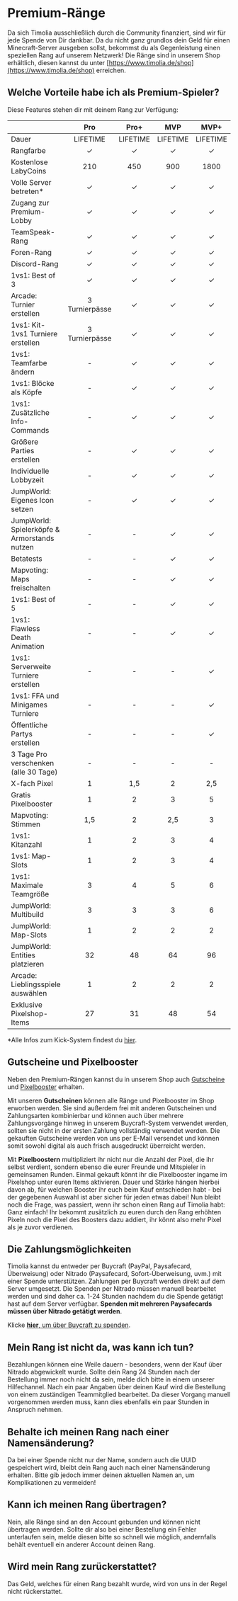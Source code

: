 # Premium-Ränge
Da sich Timolia ausschließlich durch die Community finanziert, sind wir für jede Spende von Dir dankbar. Da du nicht ganz grundlos dein
Geld für einen Minecraft-Server ausgeben sollst, bekommst du als Gegenleistung einen speziellen Rang auf unserem Netzwerk!
Die Ränge sind in unserem Shop erhältlich, diesen kannst du unter [https://www.timolia.de/shop](https://www.timolia.de/shop) erreichen.

## Welche Vorteile habe ich als Premium-Spieler?
Diese Features stehen dir mit deinem Rang zur Verfügung:

|                                              | <span class='pro'>Pro</span> | <span class='pro'>Pro+</span> | <span class='mvp'>MVP</span> | <span class='mvp'>MVP+</span> | <span class='expert'>Expert</span> |
|:---------------------------------------------|:----------------------------:|:-----------------------------:|:----------------------------:|:-----------------------------:|:----------------------------------:|
| Dauer                                        |           LIFETIME           |           LIFETIME            |           LIFETIME           |           LIFETIME            |              LIFETIME              |
| Rangfarbe                                    |           &check;            |            &check;            |           &check;            |            &check;            |              &check;               |
| Kostenlose LabyCoins                         |             210              |              450              |             900              |             1800              |                3000                |
| Volle Server betreten*                       |           &check;            |            &check;            |           &check;            |            &check;            |              &check;               |
| Zugang zur Premium-Lobby                     |           &check;            |            &check;            |           &check;            |            &check;            |              &check;               |
| TeamSpeak-Rang                               |           &check;            |            &check;            |           &check;            |            &check;            |              &check;               |
| Foren-Rang                                   |           &check;            |            &check;            |           &check;            |            &check;            |              &check;               |
| Discord-Rang                                 |           &check;            |            &check;            |           &check;            |            &check;            |              &check;               |
| 1vs1: Best of 3                              |           &check;            |            &check;            |           &check;            |            &check;            |              &check;               |
| Arcade: Turnier erstellen                    |        3 Turnierpässe        |            &check;            |           &check;            |            &check;            |              &check;               |
| 1vs1: Kit-1vs1 Turniere erstellen            |        3 Turnierpässe        |            &check;            |           &check;            |            &check;            |              &check;               |
| 1vs1: Teamfarbe ändern                       |              -               |            &check;            |           &check;            |            &check;            |              &check;               |
| 1vs1: Blöcke als Köpfe                       |              -               |            &check;            |           &check;            |            &check;            |              &check;               |
| 1vs1: Zusätzliche Info-Commands              |              -               |            &check;            |           &check;            |            &check;            |              &check;               |
| Größere Parties erstellen                    |              -               |            &check;            |           &check;            |            &check;            |              &check;               |
| Individuelle Lobbyzeit                       |              -               |            &check;            |           &check;            |            &check;            |              &check;               |
| JumpWorld: Eigenes Icon setzen               |              -               |            &check;            |           &check;            |            &check;            |              &check;               |
| JumpWorld: Spielerköpfe & Armorstands nutzen |              -               |               -               |           &check;            |            &check;            |              &check;               |
| Betatests                                    |              -               |               -               |           &check;            |            &check;            |              &check;               |
| Mapvoting: Maps freischalten                 |              -               |               -               |           &check;            |            &check;            |              &check;               |
| 1vs1: Best of 5                              |              -               |               -               |           &check;            |            &check;            |              &check;               |
| 1vs1: Flawless Death Animation               |              -               |               -               |           &check;            |            &check;            |              &check;               |
| 1vs1: Serverweite Turniere erstellen         |              -               |               -               |              -               |            &check;            |              &check;               |
| 1vs1: FFA und Minigames Turniere             |              -               |               -               |              -               |            &check;            |              &check;               |
| Öffentliche Partys erstellen                 |              -               |               -               |              -               |            &check;            |              &check;               |
| 3 Tage Pro verschenken (alle 30 Tage)        |              -               |               -               |              -               |               -               |              &check;               |
| X-fach Pixel                                 |              1               |              1,5              |              2               |              2,5              |                 3                  |
| Gratis Pixelbooster                          |              1               |               2               |              3               |               5               |                 10                 | 
| Mapvoting: Stimmen                           |             1,5              |               2               |             2,5              |               3               |                 4                  |
| 1vs1: Kitanzahl                              |              1               |               2               |              3               |               4               |                 5                  |
| 1vs1: Map-Slots                              |              1               |               2               |              3               |               4               |                 5                  |
| 1vs1: Maximale Teamgröße                     |              3               |               4               |              5               |               6               |              &infin;               |
| JumpWorld: Multibuild                        |              3               |               3               |              3               |               6               |                 6                  |
| JumpWorld: Map-Slots                         |              1               |               2               |              2               |               2               |                 3                  |
| JumpWorld: Entities platzieren               |              32              |              48               |              64              |              96               |                128                 |
| Arcade: Lieblingsspiele auswählen            |              1               |               2               |              2               |               2               |                 3                  |
| Exklusive Pixelshop-Items                    |              27              |              31               |              48              |              54               |                 64                 |

*Alle Infos zum Kick-System findest du [hier](/faq/#wie-funktioniert-das-kick-system).

## Gutscheine und Pixelbooster
Neben den Premium-Rängen kannst du in unserem Shop auch [Gutscheine](https://shop.timolia.de/#Gifts) und [Pixelbooster](https://shop.timolia.de/#Pixel) erhalten.    

Mit unseren **Gutscheinen** können alle Ränge und Pixelbooster im Shop erworben werden. Sie sind außerdem frei mit anderen Gutscheinen und Zahlungsarten kombinierbar und können auch über mehrere Zahlungsvorgänge hinweg in unserem Buycraft-System verwendet werden, sollten sie nicht in der ersten Zahlung vollständig verwendet werden.
Die gekauften Gutscheine werden von uns per E-Mail versendet und können somit sowohl digital als auch frisch ausgedruckt überreicht werden.    

Mit **Pixelboostern** multipliziert ihr nicht nur die Anzahl der Pixel, die ihr selbst verdient, sondern ebenso die eurer Freunde und Mitspieler in gemeinsamen Runden. Einmal gekauft könnt ihr die Pixelbooster ingame im Pixelshop unter euren Items aktivieren. Dauer und Stärke hängen hierbei davon ab, für welchen Booster ihr euch beim Kauf entschieden habt - bei der gegebenen Auswahl ist aber sicher für jeden etwas dabei!
Nun bleibt noch die Frage, was passiert, wenn ihr schon einen Rang auf Timolia habt: Ganz einfach! Ihr bekommt zusätzlich zu euren durch den Rang erhöhten Pixeln noch die Pixel des Boosters dazu addiert, ihr könnt also mehr Pixel als je zuvor verdienen.

## Die Zahlungsmöglichkeiten
Timolia kannst du entweder per Buycraft (PayPal, Paysafecard, Überweisung) oder Nitrado (Paysafecard, Sofort-Überweisung, uvm.) mit einer Spende
unterstützen. Zahlungen per Buycraft werden direkt auf dem Server umgesetzt. Die Spenden per Nitrado müssen manuell bearbeitet werden und sind 
daher ca. 1-24 Stunden nachdem du die Spende getätigt hast auf dem Server verfügbar. **Spenden mit mehreren Paysafecards müssen über Nitrado getätigt werden**.

Klicke [<strong>hier</strong>, um über Buycraft zu spenden](https://shop.timolia.de/).

## Mein Rang ist nicht da, was kann ich tun?
Bezahlungen können eine Weile dauern - besonders, wenn der Kauf über Nitrado abgewickelt wurde. Sollte dein Rang 24 Stunden nach der Bestellung immer noch
nicht da sein, melde dich bitte in einem unserer Hilfechannel. Nach ein paar Angaben über deinen Kauf wird die Bestellung von einem zuständigen Teammitglied bearbeitet.
Da dieser Vorgang manuell vorgenommen werden muss, kann dies ebenfalls ein paar Stunden in Anspruch nehmen.

## Behalte ich meinen Rang nach einer Namensänderung?
Da bei einer Spende nicht nur der Name, sondern auch die UUID gespeichert wird, bleibt dein Rang auch nach einer Namensänderung erhalten.
Bitte gib jedoch immer deinen aktuellen Namen an, um Komplikationen zu vermeiden!

## Kann ich meinen Rang übertragen?
Nein, alle Ränge sind an den Account gebunden und können nicht übertragen werden. Sollte dir also bei einer Bestellung ein Fehler unterlaufen sein,
melde diesen bitte so schnell wie möglich, andernfalls behält eventuell ein anderer Account deinen Rang.

## Wird mein Rang zurückerstattet?
Das Geld, welches für einen Rang bezahlt wurde, wird von uns in der Regel nicht rückerstattet.
